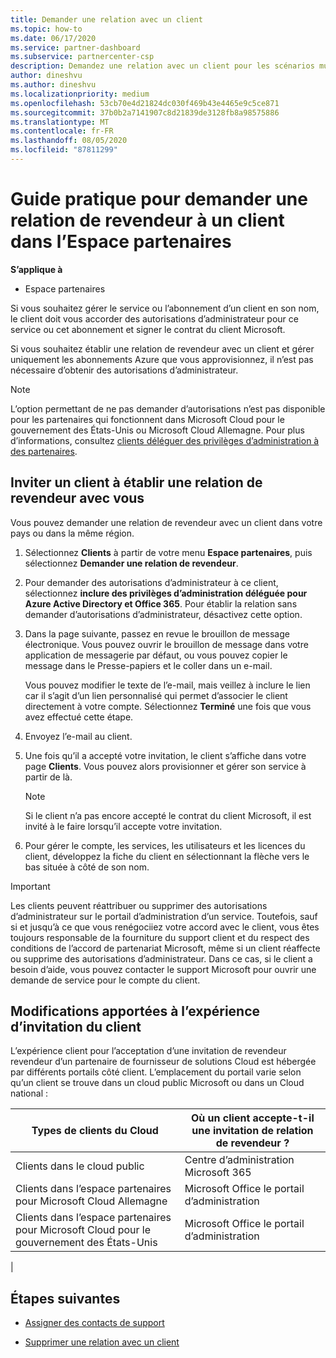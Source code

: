 ```yaml
---
title: Demander une relation avec un client
ms.topic: how-to
ms.date: 06/17/2020
ms.service: partner-dashboard
ms.subservice: partnercenter-csp
description: Demandez une relation avec un client pour les scénarios multi-partenaires multicanaux ou si vos privilèges d’administrateur délégué pour un client doivent être restaurés.
author: dineshvu
ms.author: dineshvu
ms.localizationpriority: medium
ms.openlocfilehash: 53cb70e4d21824dc030f469b43e4465e9c5ce871
ms.sourcegitcommit: 37b0b2a7141907c8d21839de3128fb8a98575886
ms.translationtype: MT
ms.contentlocale: fr-FR
ms.lasthandoff: 08/05/2020
ms.locfileid: "87811299"
---
```

# <a name="how-to-request-a-reseller-relationship-from-a-customer-in-partner-center"></a>Guide pratique pour demander une relation de revendeur à un client dans l’Espace partenaires

**S’applique à**

- Espace partenaires

Si vous souhaitez gérer le service ou l’abonnement d’un client en son nom, le client doit vous accorder des autorisations d’administrateur pour ce service ou cet abonnement et signer le contrat du client Microsoft.

Si vous souhaitez établir une relation de revendeur avec un client et gérer uniquement les abonnements Azure que vous approvisionnez, il n’est pas nécessaire d’obtenir des autorisations d’administrateur.

>[!NOTE] 
>L’option permettant de ne pas demander d’autorisations n’est pas disponible pour les partenaires qui fonctionnent dans Microsoft Cloud pour le gouvernement des États-Unis ou Microsoft Cloud Allemagne. Pour plus d’informations, consultez [clients déléguer des privilèges d’administration à des partenaires](customers-revoke-admin-privileges.md).

## <a name="invite-a-customer-to-establish-a-reseller-relationship-with-you"></a>Inviter un client à établir une relation de revendeur avec vous

Vous pouvez demander une relation de revendeur avec un client dans votre pays ou dans la même région.

1. Sélectionnez **Clients** à partir de votre menu **Espace partenaires**, puis sélectionnez **Demander une relation de revendeur**.

2. Pour demander des autorisations d’administrateur à ce client, sélectionnez **inclure des privilèges d’administration déléguée pour Azure Active Directory et Office 365**. Pour établir la relation sans demander d’autorisations d’administrateur, désactivez cette option.

3. Dans la page suivante, passez en revue le brouillon de message électronique. Vous pouvez ouvrir le brouillon de message dans votre application de messagerie par défaut, ou vous pouvez copier le message dans le Presse-papiers et le coller dans un e-mail.

   Vous pouvez modifier le texte de l’e-mail, mais veillez à inclure le lien car il s’agit d’un lien personnalisé qui permet d’associer le client directement à votre compte. Sélectionnez **Terminé** une fois que vous avez effectué cette étape.

4. Envoyez l’e-mail au client.

5. Une fois qu’il a accepté votre invitation, le client s’affiche dans votre page **Clients**. Vous pouvez alors provisionner et gérer son service à partir de là.

   > [!NOTE]
   > Si le client n’a pas encore accepté le contrat du client Microsoft, il est invité à le faire lorsqu’il accepte votre invitation. 

6. Pour gérer le compte, les services, les utilisateurs et les licences du client, développez la fiche du client en sélectionnant la flèche vers le bas située à côté de son nom.

> [!IMPORTANT]  
> Les clients peuvent réattribuer ou supprimer des autorisations d’administrateur sur le portail d’administration d’un service. Toutefois, sauf si et jusqu’à ce que vous renégociiez votre accord avec le client, vous êtes toujours responsable de la fourniture du support client et du respect des conditions de l’accord de partenariat Microsoft, même si un client réaffecte ou supprime des autorisations d’administrateur. Dans ce cas, si le client a besoin d’aide, vous pouvez contacter le support Microsoft pour ouvrir une demande de service pour le compte du client.

## <a name="changes-to-the-customer-invitation-experience"></a>Modifications apportées à l’expérience d’invitation du client

L’expérience client pour l’acceptation d’une invitation de revendeur revendeur d’un partenaire de fournisseur de solutions Cloud est hébergée par différents portails côté client. L’emplacement du portail varie selon qu’un client se trouve dans un cloud public Microsoft ou dans un Cloud national :

|Types de clients du Cloud  | Où un client accepte-t-il une invitation de relation de revendeur ? |
|---------|---------
| Clients dans le cloud public | Centre d’administration Microsoft 365 |
| Clients dans l’espace partenaires pour Microsoft Cloud Allemagne | Microsoft Office le portail d’administration |
| Clients dans l’espace partenaires pour Microsoft Cloud pour le gouvernement des États-Unis | Microsoft Office le portail d’administration |
|

## <a name="next-steps"></a>Étapes suivantes

- [Assigner des contacts de support](assign-support-contacts.md)

- [Supprimer une relation avec un client](remove-a-relationship.md)
